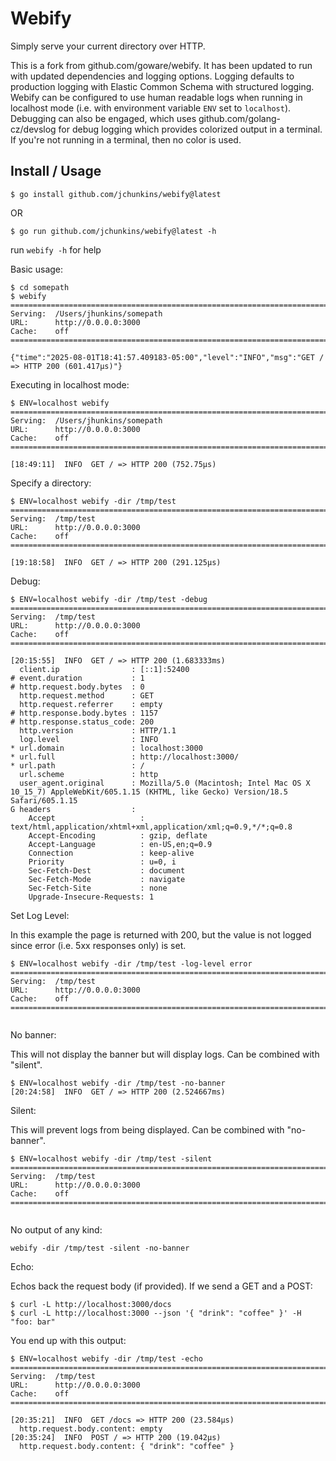 Webify
======

Simply serve your current directory over HTTP.

This is a fork from github.com/goware/webify. It has been updated to run with 
updated dependencies and logging options. Logging defaults to production logging
with Elastic Common Schema with structured logging. Webify can be configured to 
use human readable logs when running in localhost mode (i.e. with environment 
variable `ENV` set to `localhost`). Debugging can also be engaged, which uses 
github.com/golang-cz/devslog for debug logging which provides colorized output
in a terminal. If you're not running in a terminal, then no color is used.

## Install / Usage

```shell
$ go install github.com/jchunkins/webify@latest
```

OR

```shell
$ go run github.com/jchunkins/webify@latest -h
```

run `webify -h` for help

Basic usage:

```shell
$ cd somepath
$ webify
================================================================================
Serving:  /Users/jhunkins/somepath
URL:      http://0.0.0.0:3000
Cache:    off
================================================================================

{"time":"2025-08-01T18:41:57.409183-05:00","level":"INFO","msg":"GET / => HTTP 200 (601.417µs)"}
```

Executing in localhost mode:

```shell
$ ENV=localhost webify
================================================================================
Serving:  /Users/jhunkins/somepath
URL:      http://0.0.0.0:3000
Cache:    off
================================================================================

[18:49:11]  INFO  GET / => HTTP 200 (752.75µs)
```


Specify a directory:

```shell
$ ENV=localhost webify -dir /tmp/test
================================================================================
Serving:  /tmp/test
URL:      http://0.0.0.0:3000
Cache:    off
================================================================================

[19:18:58]  INFO  GET / => HTTP 200 (291.125µs)
```

Debug:

```shell
$ ENV=localhost webify -dir /tmp/test -debug
================================================================================
Serving:  /tmp/test
URL:      http://0.0.0.0:3000
Cache:    off
================================================================================

[20:15:55]  INFO  GET / => HTTP 200 (1.683333ms)
  client.ip                : [::1]:52400
# event.duration           : 1
# http.request.body.bytes  : 0
  http.request.method      : GET
  http.request.referrer    : empty
# http.response.body.bytes : 1157
# http.response.status_code: 200
  http.version             : HTTP/1.1
  log.level                : INFO
* url.domain               : localhost:3000
* url.full                 : http://localhost:3000/
* url.path                 : /
  url.scheme               : http
  user_agent.original      : Mozilla/5.0 (Macintosh; Intel Mac OS X 10_15_7) AppleWebKit/605.1.15 (KHTML, like Gecko) Version/18.5 Safari/605.1.15
G headers                  : 
    Accept                   : text/html,application/xhtml+xml,application/xml;q=0.9,*/*;q=0.8
    Accept-Encoding          : gzip, deflate
    Accept-Language          : en-US,en;q=0.9
    Connection               : keep-alive
    Priority                 : u=0, i
    Sec-Fetch-Dest           : document
    Sec-Fetch-Mode           : navigate
    Sec-Fetch-Site           : none
    Upgrade-Insecure-Requests: 1
```

Set Log Level:

In this example the page is returned with 200, but the value is not logged since error 
(i.e. 5xx responses only) is set.

```shell
$ ENV=localhost webify -dir /tmp/test -log-level error
================================================================================
Serving:  /tmp/test
URL:      http://0.0.0.0:3000
Cache:    off
================================================================================


```

No banner:

This will not display the banner but will display logs. Can be combined with "silent".

```shell
$ ENV=localhost webify -dir /tmp/test -no-banner
[20:24:58]  INFO  GET / => HTTP 200 (2.524667ms)
```

Silent:

This will prevent logs from being displayed. Can be combined with "no-banner".

```shell
$ ENV=localhost webify -dir /tmp/test -silent
================================================================================
Serving:  /tmp/test
URL:      http://0.0.0.0:3000
Cache:    off
================================================================================


```

No output of any kind:

```shell
webify -dir /tmp/test -silent -no-banner
```

Echo:

Echos back the request body (if provided). If we send a GET and a POST:
```shell
$ curl -L http://localhost:3000/docs
$ curl -L http://localhost:3000 --json '{ "drink": "coffee" }' -H "foo: bar"
```

You end up with this output:
```shell
$ ENV=localhost webify -dir /tmp/test -echo
================================================================================
Serving:  /tmp/test
URL:      http://0.0.0.0:3000
Cache:    off
================================================================================

[20:35:21]  INFO  GET /docs => HTTP 200 (23.584µs)
  http.request.body.content: empty
[20:35:24]  INFO  POST / => HTTP 200 (19.042µs)
  http.request.body.content: { "drink": "coffee" }
```